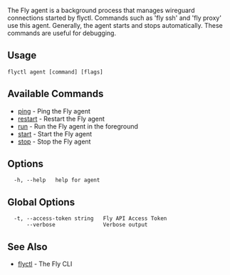 The Fly agent is a background process that manages wireguard connections started by flyctl.
Commands such as 'fly ssh' and 'fly proxy' use this agent.
Generally, the agent starts and stops automatically. These commands are useful for debugging.


## Usage
~~~
flyctl agent [command] [flags]
~~~

## Available Commands
* [ping](/docs/flyctl/agent-ping/)	 - Ping the Fly agent
* [restart](/docs/flyctl/agent-restart/)	 - Restart the Fly agent
* [run](/docs/flyctl/agent-run/)	 - Run the Fly agent in the foreground
* [start](/docs/flyctl/agent-start/)	 - Start the Fly agent
* [stop](/docs/flyctl/agent-stop/)	 - Stop the Fly agent

## Options

~~~
  -h, --help   help for agent
~~~

## Global Options

~~~
  -t, --access-token string   Fly API Access Token
      --verbose               Verbose output
~~~

## See Also

* [flyctl](/docs/flyctl/help/)	 - The Fly CLI

